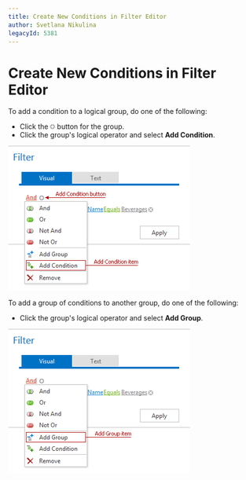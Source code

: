 ```yaml
---
title: Create New Conditions in Filter Editor
author: Svetlana Nikulina
legacyId: 5381
---
```

# Create New Conditions in Filter Editor
To add a condition to a logical group, do one of the following:
* Click the ![FilterEditor_EU_AddButton](../../images/img7350.png) button for the group.
* Click the group's logical operator and select **Add Condition**.

![ASPxFilterControl-AddConditionsbuttons](../../images/img8987.png)

To add a group of conditions to another group, do one of the following:
* Click the group's logical operator and select **Add Group**.

![ASPxFilterControl-AddGroup](../../images/img8988.png)